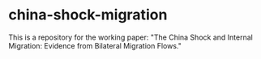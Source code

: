 # china-shock-migration
This is a repository for the working paper: "The China Shock and Internal Migration: Evidence from Bilateral Migration Flows."
